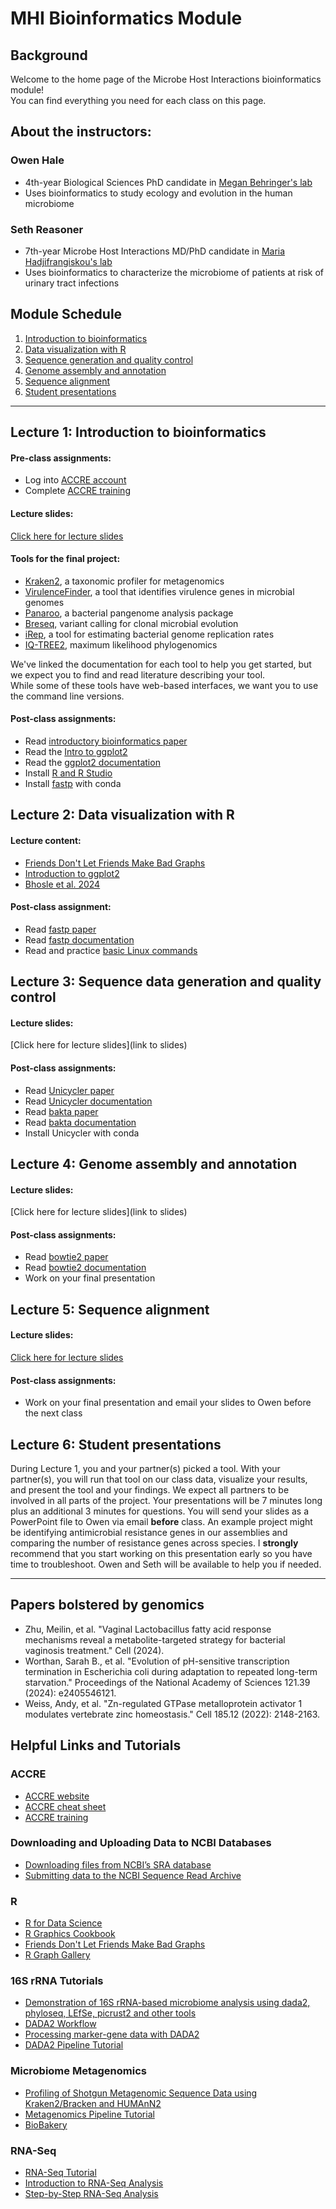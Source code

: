 # MHI Bioinformatics Module
## Background
Welcome to the home page of the Microbe Host Interactions bioinformatics module!\
You can find everything you need for each class on this page.

## About the instructors:
### Owen Hale
 - 4th-year Biological Sciences PhD candidate in [Megan Behringer's lab](https://behringerlab.wixsite.com/index)
 - Uses bioinformatics to study ecology and evolution in the human microbiome

### Seth Reasoner
 - 7th-year Microbe Host Interactions MD/PhD candidate in [Maria Hadjifrangiskou's lab](https://my.vanderbilt.edu/hadjifrangiskoulab/)
 - Uses bioinformatics to characterize the microbiome of patients at risk of urinary tract infections

## Module Schedule
1. [Introduction to bioinformatics](#lecture-1-introduction-to-bioinformatics)
2. [Data visualization with R](#lecture-2-data-visualization-with-r)
3. [Sequence generation and quality control](#lecture-3-sequence-data-generation-and-quality-control)
4. [Genome assembly and annotation](#lecture-4-genome-assembly-and-annotation)
5. [Sequence alignment](#lecture-5-sequence-alignment)
6. [Student presentations](#lecture-6-student-presentations)

***

## Lecture 1: Introduction to bioinformatics
#### Pre-class assignments:
 - Log into [ACCRE account](https://www.vanderbilt.edu/accre/)
 - Complete [ACCRE training](https://www.vanderbilt.edu/accre/required-training/)
#### Lecture slides:
[Click here for lecture slides](https://docs.google.com/presentation/d/1BbIJJxXv6dQ4siVwZKt_75FtPzUPPOCRh7aKnoqrbss/edit?usp=sharing)

#### Tools for the final project:
 - [Kraken2](https://github.com/DerrickWood/kraken2), a taxonomic profiler for metagenomics
 - [VirulenceFinder](https://bitbucket.org/genomicepidemiology/virulencefinder/src/master/), a tool that identifies virulence genes in microbial genomes
 - [Panaroo](https://gthlab.au/panaroo/#/), a bacterial pangenome analysis package
 - [Breseq](https://github.com/barricklab/breseq/wiki), variant calling for clonal microbial evolution
 - [iRep](https://github.com/christophertbrown/iRep/tree/master), a tool for estimating bacterial genome replication rates
 - [IQ-TREE2](http://www.iqtree.org/), maximum likelihood phylogenomics

We've linked the documentation for each tool to help you get started, but we expect you to find and read literature describing your tool.\
While some of these tools have web-based interfaces, we want you to use the command line versions.

#### Post-class assignments:
 - Read [introductory bioinformatics paper](https://doi.org/10.1371/journal.pcbi.1008645)
 - Read the [Intro to ggplot2](https://ggplot2.tidyverse.org/articles/ggplot2.html)
 - Read the [ggplot2 documentation](https://ggplot2.tidyverse.org/)
 - Install [R and R Studio](https://posit.co/download/rstudio-desktop/)
 - Install [fastp](https://github.com/OpenGene/fastp) with conda

## Lecture 2: Data visualization with R
#### Lecture content:
 - [Friends Don't Let Friends Make Bad Graphs](https://github.com/cxli233/FriendsDontLetFriends)
 - [Introduction to ggplot2](https://ggplot2.tidyverse.org/articles/ggplot2.html)
 - [Bhosle et al. 2024](https://doi.org/10.1128/msystems.00452-24)

#### Post-class assignment:
 - Read [fastp paper](https://doi.org/10.1002/imt2.107)
 - Read [fastp documentation](https://github.com/OpenGene/fastp)
 - Read and practice [basic Linux commands](https://help.accre.vanderbilt.edu/index.php?title=ACCRE_Cheat_Sheet)

## Lecture 3: Sequence data generation and quality control
#### Lecture slides:
[Click here for lecture slides](link to slides)
#### Post-class assignments:
 - Read [Unicycler paper](https://doi.org/10.1371/journal.pcbi.1005595)
 - Read [Unicycler documentation](https://github.com/rrwick/Unicycler)
 - Read [bakta paper](https://doi.org/10.1099/mgen.0.000685)
 - Read [bakta documentation](https://github.com/oschwengers/bakta)
 - Install Unicycler with conda

## Lecture 4: Genome assembly and annotation
#### Lecture slides:
[Click here for lecture slides](link to slides)
#### Post-class assignments:
 - Read [bowtie2 paper](https://doi.org/10.1038/nmeth.1923)
 - Read [bowtie2 documentation](https://bowtie-bio.sourceforge.net/bowtie2/index.shtml)
 - Work on your final presentation

## Lecture 5: Sequence alignment
#### Lecture slides:
[Click here for lecture slides](https://docs.google.com/presentation/d/1LEiv3t50zS0IPm02gGwnCAYuN3uQ1w2nYkROrmiMmE4/edit?usp=sharing)
#### Post-class assignments:
 - Work on your final presentation and email your slides to Owen before the next class
   
## Lecture 6: Student presentations
During Lecture 1, you and your partner(s) picked a tool.
With your partner(s), you will run that tool on our class data, visualize your results, and present the tool and your findings.
We expect all partners to be involved in all parts of the project.
Your presentations will be 7 minutes long plus an additional 3 minutes for questions.
You will send your slides as a PowerPoint file to Owen via email **before** class.
An example project might be identifying antimicrobial resistance genes in our assemblies and comparing the number of resistance genes across species.
I **strongly** recommend that you start working on this presentation early so you have time to troubleshoot.
Owen and Seth will be available to help you if needed.

***

## Papers bolstered by genomics
 - Zhu, Meilin, et al. "Vaginal Lactobacillus fatty acid response mechanisms reveal a metabolite-targeted strategy for bacterial vaginosis treatment." Cell (2024).
 - Worthan, Sarah B., et al. "Evolution of pH-sensitive transcription termination in Escherichia coli during adaptation to repeated long-term starvation." Proceedings of the National Academy of Sciences 121.39 (2024): e2405546121.
 - Weiss, Andy, et al. "Zn-regulated GTPase metalloprotein activator 1 modulates vertebrate zinc homeostasis." Cell 185.12 (2022): 2148-2163.

## Helpful Links and Tutorials
### ACCRE
 - [ACCRE website](https://www.vanderbilt.edu/accre/)
 - [ACCRE cheat sheet](https://cdn.vanderbilt.edu/vu-URL/wp-content/uploads/sites/157/2018/02/19214952/ACCRE-Cheat-Sheet-March-2019.pdf)
 - [ACCRE training](https://www.vanderbilt.edu/accre/required-training/)

### Downloading and Uploading Data to NCBI Databases
- [Downloading files from NCBI’s SRA database](https://bioinformaticsworkbook.org/dataAcquisition/fileTransfer/sra.html#gsc.tab=0)
- [Submitting data to the NCBI Sequence Read Archive](https://rachaellappan.github.io/SRA/)
### R
 - [R for Data Science](https://r4ds.hadley.nz/)
 - [R Graphics Cookbook](https://r-graphics.org/)
 - [Friends Don't Let Friends Make Bad Graphs](https://github.com/cxli233/FriendsDontLetFriends/tree/main)
 - [R Graph Gallery](https://r-graph-gallery.com/ggplot2-package.html)
### 16S rRNA Tutorials
 - [Demonstration of 16S rRNA-based microbiome analysis using dada2, phyloseq, LEfSe, picrust2 and other tools
](https://ycl6.github.io/16S-Demo/index.html)
 - [DADA2 Workflow](https://hypocolypse.github.io/16s-dada2.html)
 - [Processing marker-gene data with DADA2](https://web.stanford.edu/class/bios221/Pune/Labs/Lab_dada2/Lab_dada2_workflow.html)
 - [DADA2 Pipeline Tutorial](https://benjjneb.github.io/dada2/tutorial_1_2.html)
### Microbiome Metagenomics
 - [Profiling of Shotgun Metagenomic Sequence Data using Kraken2/Bracken and HUMAnN2](https://www.nicholas-ollberding.com/post/profiling-of-shotgun-metagenomic-sequence-data-using-kraken2-bracken-and-humann2/)
 - [Metagenomics Pipeline Tutorial](https://rstudio-pubs-static.s3.amazonaws.com/425650_b4537c6bfdf4470ca3d244e499d115cf.html)
 - [BioBakery](https://huttenhower.sph.harvard.edu/biobakery_workflows/)
### RNA-Seq
 - [RNA-Seq Tutorial](https://biocorecrg.github.io/RNAseq_course_2019/intro.html)
 - [Introduction to RNA-Seq Analysis](https://scienceparkstudygroup.github.io/rna-seq-lesson/)
 - [Step-by-Step RNA-Seq Analysis](https://github.com/CebolaLab/RNA-seq)
